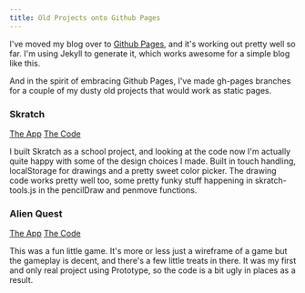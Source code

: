 ```yaml
---
title: Old Projects onto Github Pages
---
```


I've moved my blog over to [Github Pages](http://pages.github.com/), and it's
working out pretty well so far. I'm using Jekyll to generate it, which works
awesome for a simple blog like this.

And in the spirit of embracing Github Pages, I've made gh-pages branches for a
couple of my dusty old projects that would work as static pages.

### Skratch

[The App](http://andyvanee.com/skratch/)
[The Code](https://github.com/Andyvanee/skratch/tree/master/js)

I built Skratch as a school project, and looking at the code now I'm actually
quite happy with some of the design choices I made. Built in touch handling,
localStorage for drawings and a pretty sweet color picker. The drawing code
works pretty well too, some pretty funky stuff happening in skratch-tools.js in
the pencilDraw and penmove functions.

### Alien Quest

[The App](http://andyvanee.com/AlienQuest/)
[The Code](https://github.com/Andyvanee/AlienQuest)

This was a fun little game. It's more or less just a wireframe of a game but
the gameplay is decent, and there's a few little treats in there. It was my
first and only real project using Prototype, so the code is a bit ugly in places
as a result.
